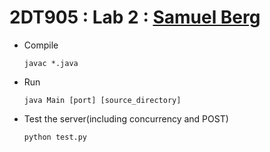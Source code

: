 # 2DT905 : Lab 2 : [Samuel Berg](mailto:sb224sc@student.lnu.se)

- Compile

    `javac *.java`

- Run

    `java Main [port] [source_directory]`

- Test the server(including concurrency and POST)

    `python test.py`
